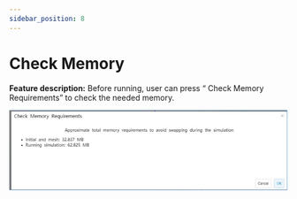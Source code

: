 ```yaml
---
sidebar_position: 8
---
```

# Check Memory 

 **Feature description:**
Before running, user can press “ Check Memory Requirements” to check the needed memory.

<div class="centered">

!['checkmemory1'](../../static/img/tutorial/checkmemory/checkmemory1.png)

</div>